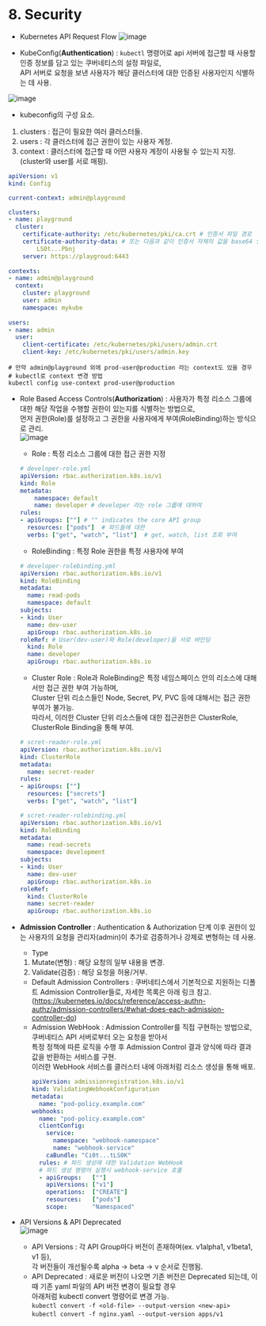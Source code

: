 # 8. Security
- Kubernetes API Request Flow
![image](https://github.com/user-attachments/assets/472fde41-6073-466f-87f7-8d3246552bb6)


- KubeConfig(**Authentication**) : `kubectl` 명령어로 api 서버에 접근할 때 사용할 인증 정보를 담고 있는 쿠버네티스의 설정 파일로,  
  API 서버로 요청을 보낸 사용자가 해당 클러스터에 대한 인증된 사용자인지 식별하는 데 사용.  

![image](https://github.com/user-attachments/assets/8b247acd-4b81-4ea3-9d0d-bc3fddff0e9d)  
- kubeconfig의 구성 요소.  
1) clusters : 접근이 필요한 여러 클러스터들.  
2) users : 각 클러스터에 접근 권한이 있는 사용자 계정.  
3) context : 클러스터에 접근할 때 어떤 사용자 계정이 사용될 수 있는지 지정.(cluster와 user를 서로 매핑).  
    
``` yml
apiVersion: v1
kind: Config

current-context: admin@playground

clusters:
- name: playground
  cluster:
    certificate-authority: /etc/kubernetes/pki/ca.crt # 인증서 파일 경로
    certificate-authority-data: # 또는 다음과 같이 인증서 자체의 값을 base64 인코딩하여 저장 가능
        LS0t...Pbnj
    server: https://playgroud:6443
  
contexts:
- name: admin@playground
  context:
    cluster: playground
    user: admin
    namespace: mykube
  
users:
- name: admin
  user: 
    client-certificate: /etc/kubernetes/pki/users/admin.crt
    client-key: /etc/kubernetes/pki/users/admin.key
```  
```
# 만약 admin@playground 외에 prod-user@production 라는 context도 있을 경우  
# kubectl로 context 변경 방법
kubectl config use-context prod-user@production
```

- Role Based Access Controls(**Authorization**) : 사용자가 특정 리소스 그룹에 대한 해당 작업을 수행할 권한이 있는지를 식별하는 방법으로,  
  먼저 권한(Role)를 설정하고 그 권한을 사용자에게 부여(RoleBinding)하는 방식으로 관리.  
![image](https://github.com/user-attachments/assets/8e623d55-58ae-4c4c-9f20-196c0f68ecb8)
  - Role : 특정 리소스 그룹에 대한 접근 권한 지정  
  ``` yml
  # developer-role.yml
  apiVersion: rbac.authorization.k8s.io/v1
  kind: Role
  metadata:
      namespace: default
      name: developer # developer 라는 role 그룹에 대하여
  rules:
  - apiGroups: [""] # "" indicates the core API group
    resources: ["pods"]  # 파드들에 대한
    verbs: ["get", "watch", "list"]  # get, watch, list 조회 부여
  ```  
  - RoleBinding : 특정 Role 권한을 특정 사용자에 부여  
  ``` yml
  # developer-rolebinding.yml
  apiVersion: rbac.authorization.k8s.io/v1
  kind: RoleBinding
  metadata:
    name: read-pods
    namespace: default
  subjects:
  - kind: User
    name: dev-user
    apiGroup: rbac.authorization.k8s.io
  roleRef: # User(dev-user)와 Role(developer)을 서로 바인딩
    kind: Role
    name: developer 
    apiGroup: rbac.authorization.k8s.io
  ```
  
  - Cluster Role : Role과 RoleBinding은 특정 네임스페이스 안의 리소스에 대해서만 접근 권한 부여 가능하며,  
    Cluster 단위 리소스들인 Node, Secret, PV, PVC 등에 대해서는 접근 권한 부여가 불가능.  
    따라서, 이러한 Cluster 단위 리소스들에 대한 접근권한은 ClusterRole, ClusterRole Binding을 통해 부여.  
  ``` yml
  # scret-reader-role.yml
  apiVersion: rbac.authorization.k8s.io/v1
  kind: ClusterRole
  metadata:
    name: secret-reader
  rules:
  - apiGroups: [""]
    resources: ["secrets"]
    verbs: ["get", "watch", "list"]
  ```
  ``` yml
  # scret-reader-rolebinding.yml
  apiVersion: rbac.authorization.k8s.io/v1
  kind: RoleBinding
  metadata:
    name: read-secrets
    namespace: development
  subjects:
  - kind: User
    name: dev-user
    apiGroup: rbac.authorization.k8s.io
  roleRef:
    kind: ClusterRole
    name: secret-reader
    apiGroup: rbac.authorization.k8s.io
  ```

- **Admission Controller** : Authentication & Authorization 단계 이후 권한이 있는 사용자의 요청을 관리자(admin)이 추가로 검증하거나 강제로 변형하는 데 사용.  
  - Type  
  1) Mutate(변형) : 해당 요청의 일부 내용을 변경.   
  2) Validate(검증) : 해당 요청을 허용/거부.  
  - Default Admission Controllers : 쿠버네티스에서 기본적으로 지원하는 디폴트 Admission Controller들로, 자세한 목록은 아래 링크 참고.  
    (https://kubernetes.io/docs/reference/access-authn-authz/admission-controllers/#what-does-each-admission-controller-do)  
  - Admission WebHook : Admission Controller를 직접 구현하는 방법으로, 쿠버네티스 API 서버로부터 오는 요청을 받아서  
    특정 정책에 따른 로직을 수행 후 Admission Control 결과 양식에 따라 결과값을 반환하는 서비스를 구현.  
    이러한 WebHook 서비스를 클러스터 내에 아래처럼 리소스 생성을 통해 배포.  
    ``` yml
    apiVersion: admissionregistration.k8s.io/v1
    kind: ValidatingWebhookConfiguration
    metadata:
      name: "pod-policy.example.com"
    webhooks:
      name: "pod-policy.example.com"
      clientConfig:
        service:
          namespace: "webhook-namespace"
          name: "webhook-service"
        caBundle: "Ci0t...tLS0K"
      rules: # 파드 생성에 대한 Validation WebHook
      # 파드 생성 명령어 실행시 webhook-service 호출
      - apiGroups:   [""]
        apiVersions: ["v1"]
        operations:  ["CREATE"]
        resources:   ["pods"]
        scope:       "Namespaced"
    ```

- API Versions & API Deprecated  
![image](https://github.com/user-attachments/assets/f840e4f6-7fdd-4549-b316-5437cc0bc789)  

  - API Versions : 각 API Group마다 버전이 존재하며(ex. v1alpha1, v1beta1, v1 등),  
    각 버전들이 개선될수록 alpha -> beta -> v  순서로 진행됨.  
  - API Deprecated : 새로운 버전이 나오면 기존 버전은 Deprecated 되는데, 이때 기존 yaml 파일의 API 버전 변경이 필요할 경우  
    아래처럼 kubectl convert 명령어로 변경 가능.  
    `kubectl convert -f <old-file> --output-version <new-api>`  
    `kubectl convert -f nginx.yaml --output-version apps/v1`
